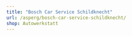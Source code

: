 ```yaml
---
title: "Bosch Car Service Schildknecht"
url: /asperg/bosch-car-service-schildknecht/
shop: Autowerkstatt
---
```

